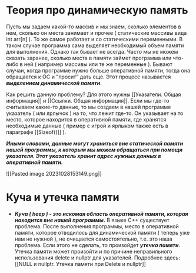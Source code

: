# Теория про динамическую память

Пусть мы задаем какой-то массив и мы знаем, сколько элементов в нем, сколько он места занимает и прочее ( статические массивы вида int arr[n] ). То же самое работает и со статическими переменными. В таком случае программа сама выделяет необходимый объем памяти для выполнения. 
Однако так бывает не всегда. Часто мы не можем сказать заранее, сколько места в памяти займет программа или что-либо в ней ( например массивы или те же переменные ). Бывают случаи, когда программе нужно больше оперативной памяти, тогда она обращается к ОС и "просит" дать еще. Этот процесс называется ***выделением динамической памяти***.

Как решить данную проблему? Для этого нужны [[Указатели. Общая информация]] и [[Ссылки. Общая информация]]. Если мы где-то считываем какие-то данные, то мы создаем в нашей программе указатель ( или ярлычок ) на то, что лежит где-то. Он указывает на то место, которое находится в оперативной памяти, где хранятся необходимые данные ( пример с игрой и ярлыком также есть в параграфе [[Sizeof()]] ).

***Иными словами, данные могут храниться вне статической памяти нашей программы, к которым мы можем обращаться при помощи указателя. Этот указатель хранит адрес нужных данных в оперативной памяти.***

![[Pasted image 20231028153149.png]]


# Куча и утечка памяти

- ***Куча ( heep ) - это искомая область оперативной памяти, которая находится вне нашей программы.***
В языке C++ существует проблема. После выполнения программы, место в оперативной памяти, которое отводилось для динамической памяти ( теперь уже нам не нужной ), не очищается самостоятельно, т.е. это наша проблема. Если этого не сделать, то произойдет ***утечка памяти***.
Утечка памяти может произойти и по причине неправильного использования delete и nullptr для указателей. Подробнее здесь: [[NULL и nullptr. Утечка памяти при Delete и nullptr]]

